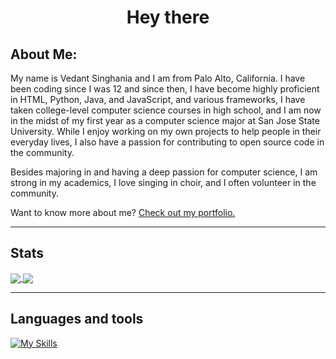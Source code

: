 <div id="header" align="center">
  <h1>Hey there</h1>
</div>

## About Me:

My name is Vedant Singhania and I am from Palo Alto, California. I have been coding since I was 12 and since then, I have become highly proficient in HTML, Python, Java, and JavaScript, and various frameworks, I have taken college-level computer science courses in high school, and I am now in the midst of my first year as a computer science major at San Jose State University. While I enjoy working on my own projects to help people in their everyday lives, I also have a passion for contributing to open source code in the community. 

Besides majoring in and having a deep passion for computer science, I am strong in my academics, I love singing in choir, and I often volunteer in the community.

Want to know more about me? [Check out my portfolio.](https://vedantsinghania.com)

***

## Stats
<a href="https://github-readme-stats.vercel.app/api?username=raspberri05&show_icons=true\&show=reviews,discussions_started,discussions_answered,prs_merged,prs_merged_percentage&theme=dark" target="_blank">
  <img align="center" src="https://github-readme-stats.vercel.app/api?username=raspberri05&show_icons=true\&show=reviews,discussions_started,discussions_answered,prs_merged,prs_merged_percentage&theme=dark" />
</a>
<a href="https://github-readme-stats.vercel.app/api/top-langs/?username=raspberri05&size_weight=0.5&count_weight=0.5&langs_count=20&layout=compact&theme=dark" target="_blank">
  <img align="center" src="https://github-readme-stats.vercel.app/api/top-langs/?username=raspberri05&size_weight=0.5&count_weight=0.5&langs_count=20&layout=compact&theme=dark" />
</a>

***

## Languages and tools

[![My Skills](https://skillicons.dev/icons?i=js,html,css,ts,bootstrap,react,nodejs,mongodb,express,python,java,sass,arduino,flask,firebase,nextjs,sqlitebash,linux,md,git,github,githubactions)](https://skillicons.dev)
